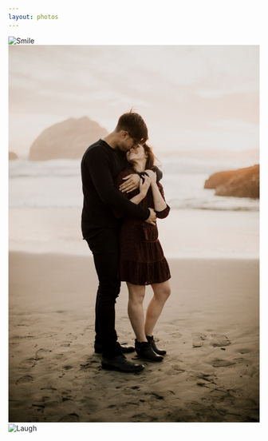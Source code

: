 ```yaml
---
layout: photos
---
```

![Smile](assets/images/smile.jpg)
![Kiss](assets/images/kiss.jpg)
![Laugh](assets/images/laugh.jpg)
